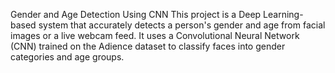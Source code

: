 Gender and Age Detection Using CNN
This project is a Deep Learning-based system that accurately detects a person's gender and age from facial images or a live webcam feed. It uses a Convolutional Neural Network (CNN) trained on the Adience dataset to classify faces into gender categories and age groups.


